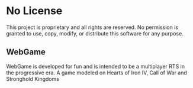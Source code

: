 # No License
This project is proprietary and all rights are reserved. No permission is granted to use, copy, modify, or distribute this software for any purpose.
## WebGame
WebGame is developed for fun and is intended to be a multiplayer RTS in the progressive era. A game modeled on Hearts of Iron IV, Call of War and Stronghold Kingdoms
